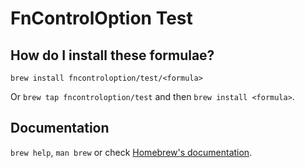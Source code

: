 # FnControlOption Test

## How do I install these formulae?

`brew install fncontroloption/test/<formula>`

Or `brew tap fncontroloption/test` and then `brew install <formula>`.

## Documentation

`brew help`, `man brew` or check [Homebrew's documentation](https://docs.brew.sh).
